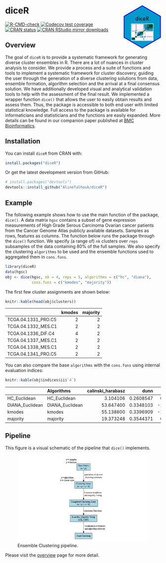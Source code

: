 
<!-- README.md is generated from README.Rmd. Please edit that file -->

# diceR <a href='https://alinetalhouk.github.io/diceR/'><img src='man/figures/logo.png' align="right" width="120" /></a>

<!-- badges: start -->

[![R-CMD-check](https://github.com/AlineTalhouk/diceR/actions/workflows/R-CMD-check.yaml/badge.svg)](https://github.com/AlineTalhouk/diceR/actions/workflows/R-CMD-check.yaml)
[![Codecov test
coverage](https://codecov.io/gh/AlineTalhouk/diceR/graph/badge.svg)](https://app.codecov.io/gh/AlineTalhouk/diceR)
[![CRAN
status](https://www.r-pkg.org/badges/version/diceR)](https://CRAN.R-project.org/package=diceR)
[![CRAN RStudio mirror
downloads](https://cranlogs.r-pkg.org/badges/grand-total/diceR?color=orange)](https://r-pkg.org/pkg/diceR)

<!-- badges: end -->

## Overview

The goal of `diceR` is to provide a systematic framework for generating
diverse cluster ensembles in R. There are a lot of nuances in cluster
analysis to consider. We provide a process and a suite of functions and
tools to implement a systematic framework for cluster discovery, guiding
the user through the generation of a diverse clustering solutions from
data, ensemble formation, algorithm selection and the arrival at a final
consensus solution. We have additionally developed visual and analytical
validation tools to help with the assessment of the final result. We
implemented a wrapper function `dice()` that allows the user to easily
obtain results and assess them. Thus, the package is accessible to both
end user with limited statistical knowledge. Full access to the package
is available for informaticians and statisticians and the functions are
easily expanded. More details can be found in our companion paper
published at [BMC
Bioinformatics](https://doi.org/10.1186/s12859-017-1996-y).

## Installation

You can install `diceR` from CRAN with:

``` r
install.packages("diceR")
```

Or get the latest development version from GitHub:

``` r
# install.packages("devtools")
devtools::install_github("AlineTalhouk/diceR")
```

## Example

The following example shows how to use the main function of the package,
`dice()`. A data matrix `hgsc` contains a subset of gene expression
measurements of High Grade Serous Carcinoma Ovarian cancer patients from
the Cancer Genome Atlas publicly available datasets. Samples as rows,
features as columns. The function below runs the package through the
`dice()` function. We specify (a range of) `nk` clusters over `reps`
subsamples of the data containing 80% of the full samples. We also
specify the clustering `algorithms` to be used and the ensemble
functions used to aggregated them in `cons.funs`.

``` r
library(diceR)
data(hgsc)
obj <- dice(hgsc, nk = 4, reps = 5, algorithms = c("hc", "diana"),
            cons.funs = c("kmodes", "majority"))
```

The first few cluster assignments are shown below:

``` r
knitr::kable(head(obj$clusters))
```

|                     | kmodes | majority |
|:--------------------|-------:|---------:|
| TCGA.04.1331_PRO.C5 |      2 |        2 |
| TCGA.04.1332_MES.C1 |      2 |        2 |
| TCGA.04.1336_DIF.C4 |      4 |        2 |
| TCGA.04.1337_MES.C1 |      2 |        2 |
| TCGA.04.1338_MES.C1 |      2 |        2 |
| TCGA.04.1341_PRO.C5 |      2 |        2 |

You can also compare the base `algorithms` with the `cons.funs` using
internal evaluation indices:

``` r
knitr::kable(obj$indices$ii$`4`)
```

|  | Algorithms | calinski_harabasz | dunn | gamma | c_index | davies_bouldin | sd | s_dbw | silhouette | Compactness | Connectivity |
|:---|:---|---:|---:|---:|---:|---:|---:|---:|---:|---:|---:|
| HC_Euclidean | HC_Euclidean | 3.104106 | 0.2608547 | 0.6349401 | 0.2844073 | 1.839182 | 2.846480 | 1.678968 | -0.1418603 | 24.83225 | 41.62183 |
| DIANA_Euclidean | DIANA_Euclidean | 53.647400 | 0.3348103 | -1.9749903 | 0.1589442 | 2.824201 | 3.450173 | 1.809561 | 0.0564065 | 21.93396 | 241.66310 |
| kmodes | kmodes | 55.138600 | 0.3396909 | -1.8704101 | 0.1453599 | 2.006752 | 3.986950 | 1.967467 | 0.1369288 | 21.91494 | 201.42540 |
| majority | majority | 19.373248 | 0.3544371 | 0.6529653 | 0.2102487 | 1.622799 | 4.039708 | 1.982210 | 0.1504666 | 23.85408 | 64.04921 |

## Pipeline

This figure is a visual schematic of the pipeline that `dice()`
implements.

<figure>
<img src="man/figures/pipeline.png"
alt="Ensemble Clustering pipeline." />
<figcaption aria-hidden="true">Ensemble Clustering
pipeline.</figcaption>
</figure>

Please visit the
[overview](https://alinetalhouk.github.io/diceR/articles/overview.html "diceR overview")
page for more detail.
